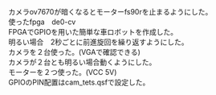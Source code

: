 カメラov7670が暗くなるとモーターfs90rを止まるようにした。
<br>使ったfpga　de0-cv
<br>FPGAでGPIOを用いた簡単な車ロボットを作成した。
<br>明るい場合　2秒ごとに前進旋回を繰り返すようにした。
<br>カメラを２台使った。(VGAで確認できる)
<br>カメラが２台とも明るい場合動くようにした。
<br>モーターを２つ使った。(VCC 5V)
<br>GPIOのPIN配置はcam_tets.qsfで設定した。


